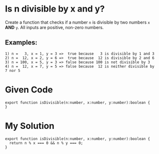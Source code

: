 # Is n divisible by x and y?

Create a function that checks if a number `n` is divisible by two numbers `x` **AND** `y`. All inputs are positive, non-zero numbers.

## Examples:

```
1) n =   3, x = 1, y = 3 =>  true because   3 is divisible by 1 and 3
2) n =  12, x = 2, y = 6 =>  true because  12 is divisible by 2 and 6
3) n = 100, x = 5, y = 3 => false because 100 is not divisible by 3
4) n =  12, x = 7, y = 5 => false because  12 is neither divisible by 7 nor 5
```

# Given Code

```{typescript}
export function isDivisible(n:number, x:number, y:number):boolean {
}
```

# My Solution

```{typescript}
export function isDivisible(n:number, x:number, y:number):boolean {
  return n % x === 0 && n % y === 0;
}
```
